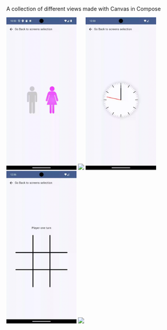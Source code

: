 A collection of different views made with Canvas in Compose

<img height="400" src="https://github.com/ukhanyov/CanvasWorkshop/blob/master/gif_gender_picker.gif" />  <img height="400" src="https://github.com/ukhanyov/CanvasWorkshop/blob/master/gif_weight_picker.gif" />  <img height="400" src="https://github.com/ukhanyov/CanvasWorkshop/blob/master/gif_clock.gif" />  <img height="400" src="https://github.com/ukhanyov/CanvasWorkshop/blob/master/gif_TicTacToe.gif" /> <img height="400" src="https://github.com/ukhanyov/CanvasWorkshop/blob/master/gif_image_reveal.gif" />
